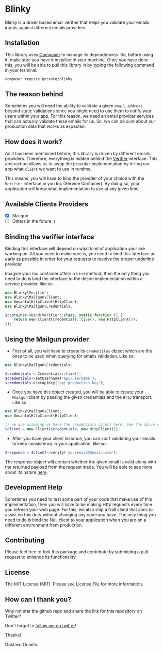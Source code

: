 # Blinky

Blinky is a driver based email verifier that helps you validate your emails inputs against different emails providers.

## Installation

This library uses [Composer](https://getcomposer.org) to manage its dependencies. So, before using it, make sure you 
have it installed in your machine. Once you have done this, you will be able to pull this library in by typing the 
following command in your terminal.

```bash
composer require gocanto/blinky
```

## The reason behind

Sometimes you will need the ability to validate a given `email address` beyond static validations since you might need
to use them to notify your users within your app. For this reason, we need an email provider services that can actually
validate these emails for us. So, we can be sure about our production data that works as expected.

## How does it work?

As it has been mentioned before, this library is driven by different emails providers. Therefore, everything is hidden
behind the [Verifier](https://github.com/gocanto/blinky/blob/master/src/Verifier.php) interface. This abstraction
allows us to swap the `provider` implementation by telling our app what `client` we want to use in runtime.

This means, you will have to bind the provider of your choice with the `Verifier` interface in you Ioc (Service Container). 
By doing so, your application will know what implementation to use at any given time.

## Available Clients Providers

- [x] Mailgun
- [ ] Others in the future :)

## Binding the verifier interface

Binding this interface will depend on what kind of application your are working on. All you need to make sure is, you 
need to bind this interface as early as possible in order for your requests to resolve the proper underline provider.

Imagine your Ioc container offers a `bind` method, then the only thing you need to do is bind the interface to the desire
implementation within a service provider. like so: 

```php
use Blinky\Verifier;
use Blinky\Mailgun\Client;
use Gocanto\HttpClient\HttpClient;
use Blinky\Mailgun\Credentials;

$container->bind(Verifier::class, static function () {
    return new Client(Credentials::live(), new HttpClient());
});
```
 
## Using the Mailgun provider

- First of all, you will have to create its `credentilas` object which are the ones to be used when querying for emails
validation. Like so: 

```php
use Blinky\Mailgun\Credentials;

$credentials = Credentials::live();
$credentials->setUsername('api-username');
$credentials->setApiKey('api-production-key');
```

- Once you have this object created, you will be able to create your `Mailgun` client by passing the given credentials
and the `Http` transport. Like so: 

```php
use Blinky\Mailgun\Client;
use Gocanto\HttpClient\HttpClient;

// we are assuming we have the credentials object here. See the above example for more info.
$client = new Client($credentials, new HttpClient());
```

- After you have your client instance, you can start validating your emails to keep consistency in your application.
like so: 

```php
$response = $client->verify('youremail@domain.com');
```

The response object will contain whether the given email is valid along with the returned payload from the request made.
You will be able to see more about its nature [here](https://github.com/gocanto/blinky/blob/master/tests/Unit/Mailgun/ClientTest.php#L50).

## Development Help

Sometimes you need to test some part of your code that make use of this implementation, then you will have to be making
Http requests every time you refresh your web page. For this, we also ship a Null client that aims to assist on this
duty without changing any code you have. The only thing you need to do is bind the [Null](https://github.com/gocanto/blinky/blob/master/src/Null/Client.php) client to your application
when you are on a different environment from production.

## Contributing

Please feel free to fork this package and contribute by submitting a pull request to enhance its functionality.

## License

The MIT License (MIT). Please see [License File](https://github.com/gocanto/blinky/blob/master/LICENSE.md) for 
more information.

## How can I thank you?
Why not star the github repo and share the link for this repository on Twitter?

Don't forget to [follow me on twitter](https://twitter.com/gocanto)!

Thanks!

Gustavo Ocanto.
